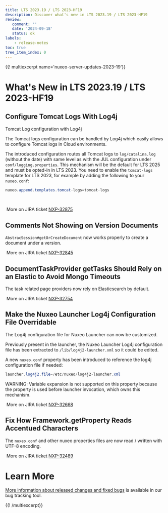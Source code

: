 ```yaml
---
title: LTS 2023.19 / LTS 2023-HF19
description: Discover what's new in LTS 2023.19 / LTS 2023-HF19
review:
   comment: ''
   date: '2024-09-18'
   status: ok
labels:
    - release-notes
toc: true
tree_item_index: 0
---
```


{{! multiexcerpt name='nuxeo-server-updates-2023-19'}}
# What's New in LTS 2023.19 / LTS 2023-HF19

## Configure Tomcat Logs With Log4j


Tomcat Log configuration with Log4j

The Tomcat logs configuration can be handled by Log4j which easily allows to configure Tomcat logs in Cloud environments.

The introduced configuration routes all Tomcat logs to `log/catalina.log` (without the date) with same level as with the JUL configuration under `conf/logging.properties`.
 This mechanism will be the default for LTS 2025 and must be opted-in in LTS 2023.
 You need to enable the `tomcat-logs` template for LTS 2023, for example by adding the following to your `nuxeo.conf`:
```java
nuxeo.append.templates.tomcat-logs=tomcat-logs
```
 

<i class="fa fa-long-arrow-right" aria-hidden="true"></i>&nbsp;More on JIRA ticket [NXP-32875](https://jira.nuxeo.com/browse/NXP-32875)

## Comments Not Showing on Version Documents


`AbstracSession#getOrCreateDocument` now works properly to create a document under a version.

<i class="fa fa-long-arrow-right" aria-hidden="true"></i>&nbsp;More on JIRA ticket [NXP-32845](https://jira.nuxeo.com/browse/NXP-32845)

## DocumentTaskProvider getTasks Should Rely on an Elastic to Avoid Mongo Timeouts


The task related page providers now rely on Elasticsearch by default.

<i class="fa fa-long-arrow-right" aria-hidden="true"></i>&nbsp;More on JIRA ticket [NXP-32754](https://jira.nuxeo.com/browse/NXP-32754)

## Make the Nuxeo Launcher Log4j Configuration File Overridable


The Log4j configuration file for Nuxeo Launcher can now be customized.

Previously present in the launcher, the Nuxeo Launcher Log4j configuration file has been extracted to `/lib/log4j2-launcher.xml` so it could be edited.

A new `nuxeo.conf` property has been introduced to reference the log4j configuration file if needed:
```Java
launcher.log4j2.file=/etc/nuxeo/log4j2-launcher.xml
```
WARNING:
Variable expansion is not supported on this property because the property is used before launcher invocation, which owns this mechanism.

<i class="fa fa-long-arrow-right" aria-hidden="true"></i>&nbsp;More on JIRA ticket [NXP-32668](https://jira.nuxeo.com/browse/NXP-32668)

## Fix How Framework.getProperty Reads Accentued Characters


The `nuxeo.conf` and other nuxeo properties files are now read / written with UTF-8 encoding.

<i class="fa fa-long-arrow-right" aria-hidden="true"></i>&nbsp;More on JIRA ticket [NXP-32489](https://jira.nuxeo.com/browse/NXP-32489)


# Learn More

[More information about released changes and fixed bugs](https://jira.nuxeo.com/secure/ReleaseNote.jspa?projectId=10011&version=23082) is available in our bug tracking tool.

{{! /multiexcerpt}}
